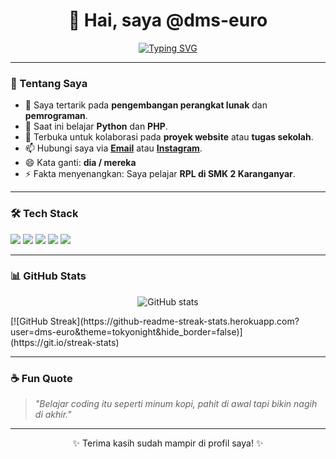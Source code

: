 <h1 align="center">👋 Hai, saya @dms-euro</h1>

<p align="center">
  <a href="https://github.com/dms-euro">
    <img src="https://readme-typing-svg.herokuapp.com?size=22&duration=3000&color=36BCF7&center=true&vCenter=true&lines=Software+Enthusiast;Web+Developer+Learner;Always+Learning+New+Things" alt="Typing SVG" />
  </a>
</p>

---

### 🌟 Tentang Saya
- 👀 Saya tertarik pada **pengembangan perangkat lunak** dan **pemrograman**.  
- 🌱 Saat ini belajar **Python** dan **PHP**.  
- 💞️ Terbuka untuk kolaborasi pada **proyek website** atau **tugas sekolah**.  
- 📫 Hubungi saya via **[Email](mailto:dimaseuro070608@gami.com)** atau **[Instagram](https://instagram.com/dms_euro)**.  
- 😄 Kata ganti: **dia / mereka**  
- ⚡ Fakta menyenangkan: Saya pelajar **RPL di SMK 2 Karanganyar**.  

---

### 🛠️ Tech Stack
<p align="left">
  <img src="https://img.shields.io/badge/PHP-777BB4?style=for-the-badge&logo=php&logoColor=white" />
  <img src="https://img.shields.io/badge/Python-3776AB?style=for-the-badge&logo=python&logoColor=white" />
  <img src="https://img.shields.io/badge/HTML5-E34F26?style=for-the-badge&logo=html5&logoColor=white" />
  <img src="https://img.shields.io/badge/CSS3-1572B6?style=for-the-badge&logo=css3&logoColor=white" />
  <img src="https://img.shields.io/badge/JavaScript-F7DF1E?style=for-the-badge&logo=javascript&logoColor=black" />
</p>

---

### 📊 GitHub Stats
<p align="center">
  <img src="https://github-readme-stats.vercel.app/api?username=dms-euro&show_icons=true&theme=tokyonight" alt="GitHub stats" />
</p>
[![GitHub Streak](https://github-readme-streak-stats.herokuapp.com?user=dms-euro&theme=tokyonight&hide_border=false)](https://git.io/streak-stats)


---

### ☕ Fun Quote
> *"Belajar coding itu seperti minum kopi, pahit di awal tapi bikin nagih di akhir."*

---

<p align="center">✨ Terima kasih sudah mampir di profil saya! ✨</p>
